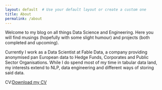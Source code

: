 ```yaml
---
layout: default  # Use your default layout or create a custom one
title: About
permalink: /about
---
```


Welcome to my blog on all things Data Science and Engineering. Here you will find musings (hopefully with some slight humour) and projects (both completed and upcoming).

Currently I work as a Data Scientist at Fable Data, a company providing anonymised pan European data to Hedge Funds, Corporates and Public Sector Organisations. While I do spend most of my time in tabular data land, my interests extend to NLP, data engineering and different ways of storing said data.

CV:[Download my CV](https://azureminds.github.io/_pdfs/Patrick_Stewart_CV_Final.pdf)

